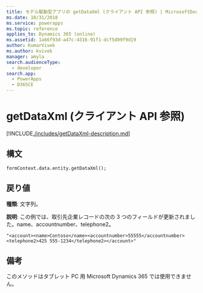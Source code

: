 ```yaml
---
title: モデル駆動型アプリの getDataXml (クライアント API 参照) | MicrosoftDocs
ms.date: 10/31/2018
ms.service: powerapps
ms.topic: reference
applies_to: Dynamics 365 (online)
ms.assetid: 1a66f93d-a47c-4316-91f1-dcf5d09f9d19
author: KumarVivek
ms.author: kvivek
manager: amyla
search.audienceType:
  - developer
search.app:
  - PowerApps
  - D365CE
---
```

# <a name="getdataxml-client-api-reference"></a>getDataXml (クライアント API 参照)



[!INCLUDE[./includes/getDataXml-description.md](./includes/getDataXml-description.md)]

## <a name="syntax"></a>構文

`formContext.data.entity.getDataXml();`

## <a name="return-value"></a>戻り値

**種類**: 文字列。

**説明**: この例では、取引先企業レコードの次の 3 つのフィールドが更新されました。name、accountnumber、telephone2。

```"<account><name>Contoso</name><accountnumber>55555</accountnumber><telephone2>425 555-1234</telephone2></account>"```

## <a name="remarks"></a>備考

このメソッドはタブレット PC 用 Microsoft Dynamics 365 では使用できません。



